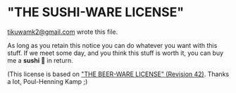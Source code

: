 # "THE SUSHI-WARE LICENSE"

<tikuwamk2@gmail.com> wrote this file.

As long as you retain this notice you can do whatever you want
with this stuff. If we meet some day, and you think this stuff
is worth it, you can buy me a **sushi 🍣** in return.

(This license is based on ["THE BEER-WARE LICENSE" (Revision 42)].
Thanks a lot, Poul-Henning Kamp ;)

["the beer-ware license" (revision 42)]: https://people.freebsd.org/~phk/
